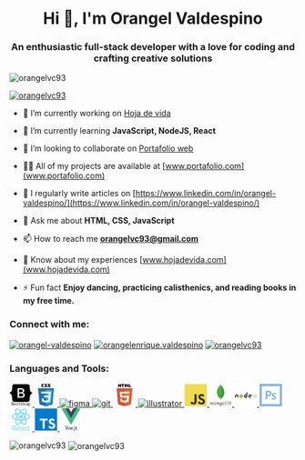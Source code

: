 <h1 align="center">Hi 👋, I'm Orangel Valdespino</h1>
<h3 align="center">An enthusiastic full-stack developer with a love for coding and crafting creative solutions</h3>

<p align="left"> <img src="https://komarev.com/ghpvc/?username=orangelvc93&label=Profile%20views&color=0e75b6&style=flat" alt="orangelvc93" /> </p>

<p align="left"> <a href="https://github.com/ryo-ma/github-profile-trophy"><img src="https://github-profile-trophy.vercel.app/?username=orangelvc93" alt="orangelvc93" /></a> </p>

- 🔭 I’m currently working on [Hoja de vida](www.web.com)

- 🌱 I’m currently learning **JavaScript, NodeJS, React**

- 👯 I’m looking to collaborate on [Portafolio web](www.web.com)

- 👨‍💻 All of my projects are available at [www.portafolio.com](www.portafolio.com)

- 📝 I regularly write articles on [https://www.linkedin.com/in/orangel-valdespino/](https://www.linkedin.com/in/orangel-valdespino/)

- 💬 Ask me about **HTML, CSS, JavaScript**

- 📫 How to reach me **orangelvc93@gmail.com**

- 📄 Know about my experiences [www.hojadevida.com](www.hojadevida.com)

- ⚡ Fun fact **Enjoy dancing, practicing calisthenics, and reading books in my free time.**

<h3 align="left">Connect with me:</h3>
<p align="left">
<a href="https://linkedin.com/in/orangel-valdespino" target="blank"><img align="center" src="https://raw.githubusercontent.com/rahuldkjain/github-profile-readme-generator/master/src/images/icons/Social/linked-in-alt.svg" alt="orangel-valdespino" height="30" width="40" /></a>
<a href="https://fb.com/orangelenrique.valdespino" target="blank"><img align="center" src="https://raw.githubusercontent.com/rahuldkjain/github-profile-readme-generator/master/src/images/icons/Social/facebook.svg" alt="orangelenrique.valdespino" height="30" width="40" /></a>
<a href="https://instagram.com/orangelvc93" target="blank"><img align="center" src="https://raw.githubusercontent.com/rahuldkjain/github-profile-readme-generator/master/src/images/icons/Social/instagram.svg" alt="orangelvc93" height="30" width="40" /></a>
</p>

<h3 align="left">Languages and Tools:</h3>
<p align="left"> <a href="https://getbootstrap.com" target="_blank" rel="noreferrer"> <img src="https://raw.githubusercontent.com/devicons/devicon/master/icons/bootstrap/bootstrap-plain-wordmark.svg" alt="bootstrap" width="40" height="40"/> </a> <a href="https://www.w3schools.com/css/" target="_blank" rel="noreferrer"> <img src="https://raw.githubusercontent.com/devicons/devicon/master/icons/css3/css3-original-wordmark.svg" alt="css3" width="40" height="40"/> </a> <a href="https://www.figma.com/" target="_blank" rel="noreferrer"> <img src="https://www.vectorlogo.zone/logos/figma/figma-icon.svg" alt="figma" width="40" height="40"/> </a> <a href="https://git-scm.com/" target="_blank" rel="noreferrer"> <img src="https://www.vectorlogo.zone/logos/git-scm/git-scm-icon.svg" alt="git" width="40" height="40"/> </a> <a href="https://www.w3.org/html/" target="_blank" rel="noreferrer"> <img src="https://raw.githubusercontent.com/devicons/devicon/master/icons/html5/html5-original-wordmark.svg" alt="html5" width="40" height="40"/> </a> <a href="https://www.adobe.com/in/products/illustrator.html" target="_blank" rel="noreferrer"> <img src="https://www.vectorlogo.zone/logos/adobe_illustrator/adobe_illustrator-icon.svg" alt="illustrator" width="40" height="40"/> </a> <a href="https://developer.mozilla.org/en-US/docs/Web/JavaScript" target="_blank" rel="noreferrer"> <img src="https://raw.githubusercontent.com/devicons/devicon/master/icons/javascript/javascript-original.svg" alt="javascript" width="40" height="40"/> </a> <a href="https://www.mongodb.com/" target="_blank" rel="noreferrer"> <img src="https://raw.githubusercontent.com/devicons/devicon/master/icons/mongodb/mongodb-original-wordmark.svg" alt="mongodb" width="40" height="40"/> </a> <a href="https://nodejs.org" target="_blank" rel="noreferrer"> <img src="https://raw.githubusercontent.com/devicons/devicon/master/icons/nodejs/nodejs-original-wordmark.svg" alt="nodejs" width="40" height="40"/> </a> <a href="https://www.photoshop.com/en" target="_blank" rel="noreferrer"> <img src="https://raw.githubusercontent.com/devicons/devicon/master/icons/photoshop/photoshop-line.svg" alt="photoshop" width="40" height="40"/> </a> <a href="https://reactjs.org/" target="_blank" rel="noreferrer"> <img src="https://raw.githubusercontent.com/devicons/devicon/master/icons/react/react-original-wordmark.svg" alt="react" width="40" height="40"/> </a> <a href="https://www.typescriptlang.org/" target="_blank" rel="noreferrer"> <img src="https://raw.githubusercontent.com/devicons/devicon/master/icons/typescript/typescript-original.svg" alt="typescript" width="40" height="40"/> </a> <a href="https://vuejs.org/" target="_blank" rel="noreferrer"> <img src="https://raw.githubusercontent.com/devicons/devicon/master/icons/vuejs/vuejs-original-wordmark.svg" alt="vuejs" width="40" height="40"/> </a> </p>

<p><img align="left" src="https://github-readme-stats.vercel.app/api/top-langs?username=orangelvc93&show_icons=true&locale=en&layout=compact" alt="orangelvc93" /></p>

<p>&nbsp;<img align="center" src="https://github-readme-stats.vercel.app/api?username=orangelvc93&show_icons=true&locale=en" alt="orangelvc93" /></p>

